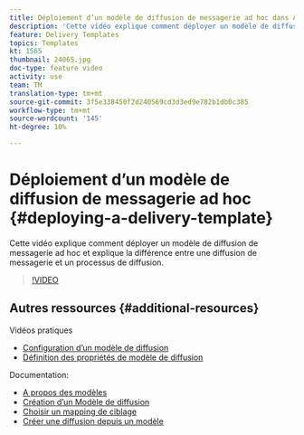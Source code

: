 ```yaml
---
title: Déploiement d’un modèle de diffusion de messagerie ad hoc dans Adobe Campaign Classic
description: 'Cette vidéo explique comment déployer un modèle de diffusion de messagerie ad hoc et explique la différence entre une diffusion de messagerie et un processus de diffusion. '
feature: Delivery Templates
topics: Templates
kt: 1565
thumbnail: 24065.jpg
doc-type: feature video
activity: use
team: TM
translation-type: tm+mt
source-git-commit: 3f5e338450f2d240569cd3d3ed9e782b1db0c385
workflow-type: tm+mt
source-wordcount: '145'
ht-degree: 10%

---
```



# Déploiement d’un modèle de diffusion de messagerie ad hoc {#deploying-a-delivery-template}

Cette vidéo explique comment déployer un modèle de diffusion de messagerie ad hoc et explique la différence entre une diffusion de messagerie et un processus de diffusion.

>[!VIDEO](https://video.tv.adobe.com/v/24065?quality=12)

## Autres ressources {#additional-resources}

Vidéos pratiques
* [Configuration d’un modèle de diffusion](/help/acc/sending-messages/using-delivery-templates/configuring-a-delivery-template.md)
* [Définition des propriétés de modèle de diffusion](/help/acc/sending-messages/using-delivery-templates/setting-delivery-template-properties.md)

Documentation:

* [A propos des modèles](https://docs.campaign.adobe.com/doc/AC/en/DLV_Using_delivery_templates_About_templates.html)
* [Création d’un Modèle de diffusion](https://docs.campaign.adobe.com/doc/AC/en/DLV_Using_delivery_templates_Creating_a_delivery_template.html)
* [Choisir un mapping de ciblage](https://docs.campaign.adobe.com/doc/AC/en/DLV_Using_delivery_templates_Selecting_a_target_mapping.html)
* [Créer une diffusion depuis un modèle](https://docs.campaign.adobe.com/doc/AC/en/DLV_Using_delivery_templates_Creating_a_delivery_from_a_template.html)
